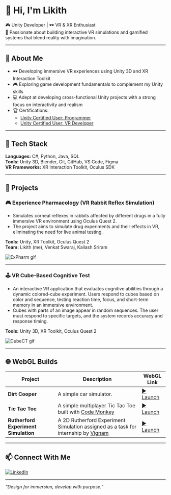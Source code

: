 # 👋 Hi, I'm Likith

🎮 Unity Developer | 🕶️ VR & XR Enthusiast  
🚀 Passionate about building interactive VR simulations and gamified systems that blend reality with imagination.

---

## 🧠 About Me

- 🕶️ Developing immersive VR experiences using Unity 3D and XR Interaction Toolkit
- 🎮 Exploring game development fundamentals to complement my Unity skills
- 💻 Adept at developing cross-functional Unity projects with a strong focus on interactivity and realism
- 🏆 Certifications:
  - [Unity Certified User: Programmer](https://www.credly.com/badges/25382552-eae8-49d0-bc64-65b89ff8d682)
  - [Unity Certified User: VR Developer](https://www.credly.com/badges/8d43c8fc-5f6a-41bb-ae12-3b1d1c51b0f3)

---

## 🧰 Tech Stack

**Languages:** C#, Python, Java, SQL  
**Tools:** Unity 3D, Blender, Git, GitHub, VS Code, Figma  
**VR Frameworks:** XR Interaction Toolkit, Oculus SDK

---

## 💼 Projects

### 🎮 Experience Pharmacology (VR Rabbit Reflex Simulation)
- Simulates corneal reflexes in rabbits affected by different drugs in a fully immersive VR environment using Oculus Quest 2.  
- The project aims to simulate drug experiments and their effects in VR, eliminating the need for live animal testing.
  
**Tools:** Unity, XR Toolkit, Oculus Quest 2  
**Team:** Likith (me), Venkat Swaraj, Kailash Sriram  
  
![ExPharm gif](./media/ExPharm.gif)

---

### 🕹️ VR Cube-Based Cognitive Test
- An interactive VR application that evaluates cognitive abilities through a dynamic colored-cube experiment. Users respond to cubes based on color and sequence, testing reaction time, focus, and short-term memory in an immersive environment.
- Cubes with parts of an image appear in random sequences. The user must respond to specific targets, and the system records accuracy and response timing.

**Tools:** Unity 3D, XR Toolkit, Oculus Quest 2  

![CubeCT gif](./media/CubeCT.gif)

---

## 🌐 WebGL Builds

| Project                          | Description                                              | WebGL Link                                    |
|----------------------------------|----------------------------------------------------------|-----------------------------------------------|
| **Dirt Cooper** | A simple car simulator.              | [▶️ Launch](https://likith666.github.io/Dirt-Cooper)        |
| **Tic Tac Toe**     | A simple multiplayer Tic Tac Toe built with [Code Monkey](https://youtu.be/YmUnXsOp_t0?si=q6nkq0bFTxvT3jN9) | [▶️ Launch](https://likith666.github.io/Tic-Tac-Toe)        |
| **Rutherford Experiment Simulation**            | A 2D Rutherford Experiment Simulation assigned as a task for internship by [Vignam](https://www.linkedin.com/company/vignam)                                  | [▶️ Launch](https://likith666.github.io/Rutherford-Experiment-Simulation/)        |

---

## 📫 Connect With Me

[![LinkedIn](https://img.shields.io/badge/LinkedIn-blue?logo=linkedin&style=for-the-badge)](https://www.linkedin.com/in/likith-reddy-67ba1a235/)  

---

_“Design for immersion, develop with purpose.”_
